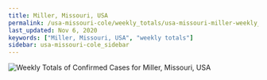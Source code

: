 ```yaml
---
title: Miller, Missouri, USA
permalink: /usa-missouri-cole/weekly_totals/usa-missouri-miller-weekly_totals.html
last_updated: Nov 6, 2020
keywords: ["Miller, Missouri, USA", "weekly totals"]
sidebar: usa-missouri-cole_sidebar
---
```


![Weekly Totals of Confirmed Cases for Miller, Missouri, USA](/covid_tracker/images/graphs/usa-missouri-miller-weekly_totals_graph.png)
